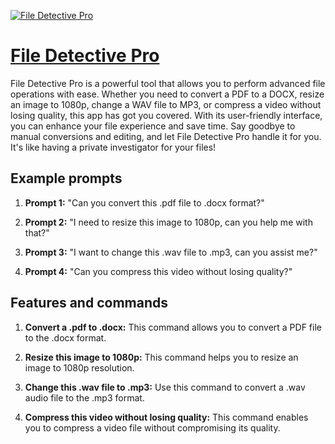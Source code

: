 [![File Detective Pro](https://files.oaiusercontent.com/file-CsHuuNXqVC404zCk51bKrgyy?se=2123-10-18T10%3A38%3A15Z&sp=r&sv=2021-08-06&sr=b&rscc=max-age%3D31536000%2C%20immutable&rscd=attachment%3B%20filename%3Dakshat.girdhar_a_retro_cartoon_detective_with_an_old_my_compute_9491e596-ef0d-4406-97a6-e8f701b1adc5.png&sig=fm0K6P2iOJEq2Eg81oyvdn09ilr0y0LmRyz4%2Be3cZZo%3D)](https://chat.openai.com/g/g-7mHSqOaAd-file-detective-pro)

# [File Detective Pro](https://chat.openai.com/g/g-7mHSqOaAd-file-detective-pro)

File Detective Pro is a powerful tool that allows you to perform advanced file operations with ease. Whether you need to convert a PDF to a DOCX, resize an image to 1080p, change a WAV file to MP3, or compress a video without losing quality, this app has got you covered. With its user-friendly interface, you can enhance your file experience and save time. Say goodbye to manual conversions and editing, and let File Detective Pro handle it for you. It's like having a private investigator for your files!

## Example prompts

1. **Prompt 1:** "Can you convert this .pdf file to .docx format?"

2. **Prompt 2:** "I need to resize this image to 1080p, can you help me with that?"

3. **Prompt 3:** "I want to change this .wav file to .mp3, can you assist me?"

4. **Prompt 4:** "Can you compress this video without losing quality?"

## Features and commands

1. **Convert a .pdf to .docx:** This command allows you to convert a PDF file to the .docx format.

2. **Resize this image to 1080p:** This command helps you to resize an image to 1080p resolution.

3. **Change this .wav file to .mp3:** Use this command to convert a .wav audio file to the .mp3 format.

4. **Compress this video without losing quality:** This command enables you to compress a video file without compromising its quality.